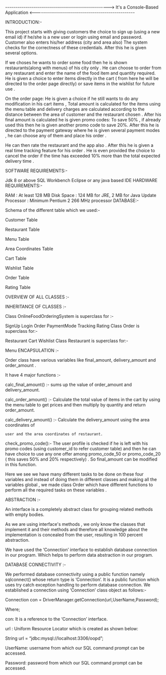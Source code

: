 ----------------------------------------------------> It's a Console-Based Application <--------------------------------------------------                        


INTRODUCTION:-

This project starts with giving customers the choice to sign up (using a new email id) if he/she is a new user or login using email and password. Customer also enters his/her address (city and area also) The system checks for the correctness of these credentials. After this he is given several options.

If we choses he wants to order some food then he is shown restaurants(along with menus) of his city only . He can choose to order from any restaurant and enter the name of the food item and quantity required. He is given a choice to enter items directly in the cart ( from here he will be directed to the order page directly) or save items in the wishlist for future use .

On the order page: He is given a choice if he still wants to do any modification in his cart items , Total amount is calculated for the items using the menu table and delivery charges are calculated according to the distance between the area of customer and the restaurant chosen . After his final amount is calculated he is given promo codes: To save 50% , if already used this then he is given another promo code to save 20%. After this he is directed to the payment gateway where he is given several payment modes , he can choose any of them and place his order .

He can then rate the restaurant and the app also . After this he is given a real time tracking feature for his order . He is even provided the choice to cancel the order if the time has exceeded 10% more than the total expected delivery time .

SOFTWARE REQUIREMENTS:-

Jdk 8 or above
SQL Workbench
Eclipse or any java based IDE
HARDWARE REQUIREMENTS:-

RAM : At least 128 MB
Disk Space : 124 MB for JRE, 2 MB for Java Update
Processor : Minimum Pentium 2 266 MHz processor
DATABASE:-

Schema of the different table which we used:-

Customer Table

Restaurant Table

Menu Table

Area Coordinates Table

Cart Table

Wishlist Table

Order Table

Rating Table

OVERVIEW OF ALL CLASSES :-

INHERITANCE OF CLASSES :-

Class OnlineFoodOrderingSystem is superclass for :-

SignUp
Login
Order
PaymentMode
Tracking
Rating
Class Order is superclass for:-

Restaurant
Cart
Wishlist
Class Restaurant is superclass for:-

Menu
ENCAPSULATION :-

Order class have various variables like final_amount, delivery_amount and order_amount .

It have 4 major functions :-

calc_final_amount() :-
sums up the value of order_amount and delivery_amount.

calc_order_amount() :-
Calculate the total value of items in the cart by using the menu table to get prices and then multiply by quantity and return order_amount.

calc_delivery_amount() :-
	Calculate the delivery_amount using the area coordinates of

	user and the area coordinates of restaurant.

check_promo_code():-
The user profile is checked if he is left with his promo codes (using customer_id to refer customer table) and then he can have choice to use any one offer among promo_code_50 or promo_code_20 ( this saves 50% and 20% respectively) . So final_amount can be modified in this function.

Here we see we have many different tasks to be done on these four variables and instead of doing them in different classes and making all the variables global , we made class Order which have different functions to perform all the required tasks on these variables .

ABSTRACTION :-

An interface is a completely abstract class for grouping related methods with empty bodies.

As we are using interface's methods , we only know the classes that implement it and their methods and therefore all knowledge about the implementation is concealed from the user, resulting in 100 percent abstraction.

We have used the ‘Connection’ interface to establish database connection in our program. Which helps to perform data abstraction in our program.

DATABASE CONNECTIVITY :-

We performed database connectivity using a public function namely sqlconnect() whose return type is ‘Connection’. It is a public function which uses try catch exception handling to perform database connection. We established a connection using ‘Connection’ class object as follows:-

Connection con = DriverManager.getConnection(url,UserName,Password);

Where;

con: It is a reference to the ‘Connection’ interface.

url : Uniform Resource Locator which is created as shown below:

String url = “jdbc:mysql://localhost:3306/oopd”;

​​UserName: username from which our SQL command prompt can be accessed.

Password: password from which our SQL command prompt can be accessed.
